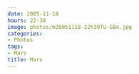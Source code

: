 ```yaml
---
date: 2005-11-18
hours: 22-30
image: photos/m20051118-22h30TU-GBe.jpg
categories: 
- Photos 
tags: 
- Mars 
title: Mars
---
```

